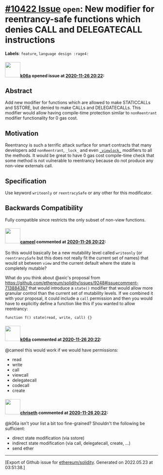 # [\#10422 Issue](https://github.com/ethereum/solidity/issues/10422) `open`: New modifier for reentrancy-safe functions which denies CALL and DELEGATECALL instructions
**Labels**: `feature`, `language design :rage4:`


#### <img src="https://avatars.githubusercontent.com/u/702124?u=00e20e1963ccc9a908a5826b2d8c3b1b1f6acea4&v=4" width="50">[k06a](https://github.com/k06a) opened issue at [2020-11-26 20:22](https://github.com/ethereum/solidity/issues/10422):

## Abstract

Add new modifier for functions which are allowed to make STATICCALLs and SSTORE, but denied to make CALLs and DELEGATECALLs. This modifier would allow having compile-time protection similar to `nonReentrant` modifier functionality for 0 gas cost.

## Motivation

Reentrancy is such a terrific attack surface for smart contracts that many developers add `nonReentrant`, `_lock_` and even [`_viewlock_`](https://github.com/balancer-labs/balancer-core/blob/master/contracts/BPool.sol#L131) modifiers to all the methods. It would be great to have 0 gas cost compile-time check that some method is not vulnerable to reentrancy because do not produce any non-view externals call.

## Specification

Use keyword `writeonly` or `reentracySafe` or any other for this modificator.

## Backwards Compatibility

Fully compatible since restricts the only subset of non-view functions.

#### <img src="https://avatars.githubusercontent.com/u/137030?v=4" width="50">[cameel](https://github.com/cameel) commented at [2020-11-26 20:22](https://github.com/ethereum/solidity/issues/10422#issuecomment-735471214):

So this would basically be a new mutability level called `writeonly` (or `reentrancySafe` but this does not really fit the current set of names) that would sit between `view` and the current default where the state is completely mutable? 

What do you think about @axic's proposal from https://github.com/ethereum/solidity/issues/9248#issuecomment-713884387 that would introduce a `state()` modifier that would allow more granular control than the current set of mutability levels. If we combined it with your proposal, it could include a `call` permission and then you would have to explicitly define a function like this if you wanted to allow reentrancy:
```solidity
function f() state(read, write, call) {}
```

#### <img src="https://avatars.githubusercontent.com/u/702124?u=00e20e1963ccc9a908a5826b2d8c3b1b1f6acea4&v=4" width="50">[k06a](https://github.com/k06a) commented at [2020-11-26 20:22](https://github.com/ethereum/solidity/issues/10422#issuecomment-735601118):

@cameel this would work if we would have permissions:
- read
- write
- call
- viewcall
- delegatecall
- codecall
- create

#### <img src="https://avatars.githubusercontent.com/u/9073706?v=4" width="50">[chriseth](https://github.com/chriseth) commented at [2020-11-26 20:22](https://github.com/ethereum/solidity/issues/10422#issuecomment-735678044):

@k06a isn't your list a bit too fine-grained? Shouldn't the following be sufficient:
 - direct state modification (via sstore)
 - indirect state modification (via call, delegatecall, create, ...)
 - send ether


-------------------------------------------------------------------------------



[Export of Github issue for [ethereum/solidity](https://github.com/ethereum/solidity). Generated on 2022.05.23 at 03:51:38.]
